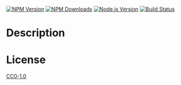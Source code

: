 <!-- Markdown Docs: -->
<!-- https://guides.github.com/features/mastering-markdown/#GitHub-flavored-markdown -->
<!-- https://daringfireball.net/projects/markdown/basics -->
<!-- https://daringfireball.net/projects/markdown/syntax -->

[![NPM Version][npm-image]][npm-url]
[![NPM Downloads][downloads-image]][downloads-url]
[![Node.js Version][node-version-image]][node-version-url]
[![Build Status][github-actions-badge]][github-actions-url]

# Description

# License

[CC0-1.0](LICENSE)

[npm-image]: https://img.shields.io/npm/v/@flemist/simple-tree-kill.svg
[npm-url]: https://npmjs.org/package/@flemist/simple-tree-kill
[node-version-image]: https://img.shields.io/node/v/@flemist/simple-tree-kill.svg
[node-version-url]: https://nodejs.org/en/download/
[github-actions-badge]: https://github.com/NikolayMakhonin/simple-tree-kill/actions/workflows/build.yml/badge.svg
[github-actions-url]: https://github.com/NikolayMakhonin/simple-tree-kill/actions
[downloads-image]: https://img.shields.io/npm/dm/@flemist/simple-tree-kill.svg
[downloads-url]: https://npmjs.org/package/@flemist/simple-tree-kill
[npm-url]: https://npmjs.org/package/@flemist/simple-tree-kill
